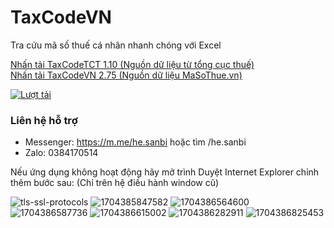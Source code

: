 # TaxCodeVN
 Tra cứu mã số thuế cá nhân nhanh chóng với Excel

[Nhấn tải TaxCodeTCT 1.10 (Nguồn dữ liệu từ tổng cục thuế)](https://github.com/SanbiVN/TaxCodeVN/releases/download/tax_code_tct/TaxCodeTCT_v1.10.zip)\
[Nhấn tải TaxCodeVN 2.75 (Nguồn dữ liệu MaSoThue.vn)](https://github.com/SanbiVN/TaxCodeVN/releases/download/tax_code/TaxCodeVN_v2.76.xlsm)

[![Lượt tải](https://img.shields.io/github/downloads/SanbiVN/TaxCodeVN/total.svg)]()

### Liên hệ hỗ trợ

- Messenger: https://m.me/he.sanbi hoặc tìm /he.sanbi
- Zalo: 0384170514


Nếu ứng dụng không hoạt động hãy mở trình Duyệt Internet Explorer chỉnh thêm bước sau: (Chỉ trên hệ điều hành window cũ)

![tls-ssl-protocols](https://user-images.githubusercontent.com/58664571/227971175-2dbeffac-12cf-4e80-a87a-da599e5186ed.jpg)
![1704385847582](https://github.com/SanbiVN/TaxCodeVN/assets/58664571/f42e9dbc-bf1d-47f4-ab5f-a43f86cd4116)
![1704386564600](https://github.com/SanbiVN/TaxCodeVN/assets/58664571/4233ba52-e63c-425c-bf37-9a62deabf7ec)
![1704386587736](https://github.com/SanbiVN/TaxCodeVN/assets/58664571/9d534083-8a85-457c-8797-1e612f9b5d5e)
![1704386615002](https://github.com/SanbiVN/TaxCodeVN/assets/58664571/d116d8d5-1506-487b-9e8c-7a8e20c4ad75)
![1704386282911](https://github.com/SanbiVN/TaxCodeVN/assets/58664571/4fdb2359-e9a0-41c8-bade-b739683faf83)
![1704386825453](https://github.com/SanbiVN/TaxCodeVN/assets/58664571/5b90c051-4489-41f1-a124-953392a8aa86)
